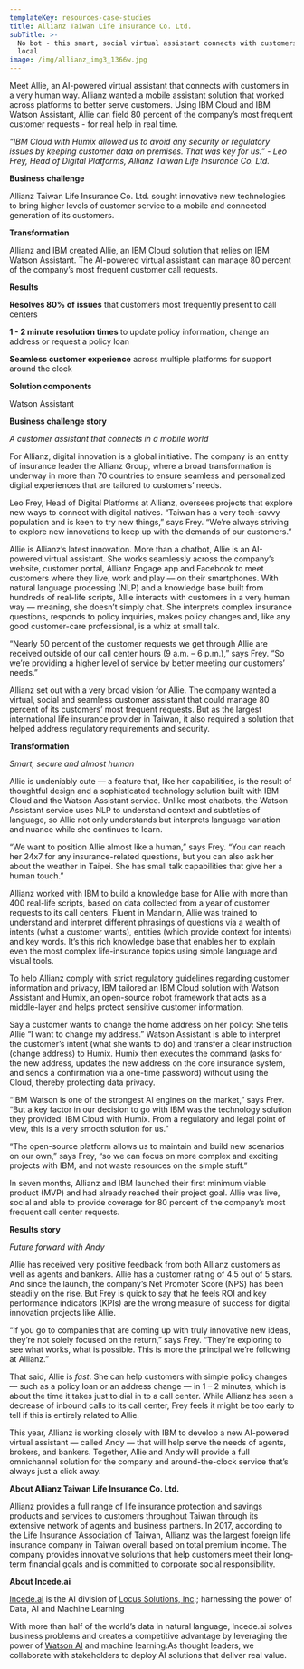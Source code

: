 ```yaml
---
templateKey: resources-case-studies
title: Allianz Taiwan Life Insurance Co. Ltd.
subTitle: >-
  No bot - this smart, social virtual assistant connects with customers like a
  local
image: /img/allianz_img3_1366w.jpg
---
```

Meet Allie, an AI-powered virtual assistant that connects with customers in a very human way. Allianz wanted a mobile assistant solution that worked across platforms to better serve customers. Using IBM Cloud and IBM Watson Assistant, Allie can field 80 percent of the company’s most frequent customer requests - for real help in real time.

*“IBM Cloud with Humix allowed us to avoid any security or regulatory issues by keeping customer data on premises. That was key for us.” - Leo Frey, Head of Digital Platforms, Allianz Taiwan Life Insurance Co. Ltd.*

**Business challenge**

Allianz Taiwan Life Insurance Co. Ltd. sought innovative new technologies to bring higher levels of customer service to a mobile and connected generation of its customers.

**Transformation**

Allianz and IBM created Allie, an IBM Cloud solution that relies on IBM Watson Assistant. The AI-powered virtual assistant can manage 80 percent of the company’s most frequent customer call requests.

**Results**

**Resolves 80% of issues** that customers most frequently present to call centers

**1 - 2 minute resolution times** to update policy information, change an address or request a policy loan

**Seamless customer experience** across multiple platforms for support around the clock

**Solution components**

Watson Assistant

**Business challenge story**

*A customer assistant that connects in a mobile world*

For Allianz, digital innovation is a global initiative. The company is an entity of insurance leader the Allianz Group, where a broad transformation is underway in more than 70 countries to ensure seamless and personalized digital experiences that are tailored to customers’ needs.

Leo Frey, Head of Digital Platforms at Allianz, oversees projects that explore new ways to connect with digital natives. “Taiwan has a very tech-savvy population and is keen to try new things,” says Frey. “We’re always striving to explore new innovations to keep up with the demands of our customers.”

Allie is Allianz’s latest innovation. More than a chatbot, Allie is an AI-powered virtual assistant. She works seamlessly across the company’s website, customer portal, Allianz Engage app and Facebook to meet customers where they live, work and play — on their smartphones. With natural language processing (NLP) and a knowledge base built from hundreds of real-life scripts, Allie interacts with customers in a very human way — meaning, she doesn’t simply chat. She interprets complex insurance questions, responds to policy inquiries, makes policy changes and, like any good customer-care professional, is a whiz at small talk.

“Nearly 50 percent of the customer requests we get through Allie are received outside of our call center hours (9 a.m. – 6 p.m.),” says Frey. “So we’re providing a higher level of service by better meeting our customers’ needs.”

Allianz set out with a very broad vision for Allie. The company wanted a virtual, social and seamless customer assistant that could manage 80 percent of its customers’ most frequent requests. But as the largest international life insurance provider in Taiwan, it also required a solution that helped address regulatory requirements and security.

**Transformation**

*Smart, secure and almost human*

Allie is undeniably cute — a feature that, like her capabilities, is the result of thoughtful design and a sophisticated technology solution built with IBM Cloud and the Watson Assistant service. Unlike most chatbots, the Watson Assistant service uses NLP to understand context and subtleties of language, so Allie not only understands but interprets language variation and nuance while she continues to learn.

“We want to position Allie almost like a human,” says Frey. “You can reach her 24x7 for any insurance-related questions, but you can also ask her about the weather in Taipei. She has small talk capabilities that give her a human touch.”

Allianz worked with IBM to build a knowledge base for Allie with more than 400 real-life scripts, based on data collected from a year of customer requests to its call centers. Fluent in Mandarin, Allie was trained to understand and interpret different phrasings of questions via a wealth of intents (what a customer wants), entities (which provide context for intents) and key words. It’s this rich knowledge base that enables her to explain even the most complex life-insurance topics using simple language and visual tools.

To help Allianz comply with strict regulatory guidelines regarding customer information and privacy, IBM tailored an IBM Cloud solution with Watson Assistant and Humix, an open-source robot framework that acts as a middle-layer and helps protect sensitive customer information.

Say a customer wants to change the home address on her policy: She tells Allie “I want to change my address.” Watson Assistant is able to interpret the customer’s intent (what she wants to do) and transfer a clear instruction (change address) to Humix. Humix then executes the command (asks for the new address, updates the new address on the core insurance system, and sends a confirmation via a one-time password) without using the Cloud, thereby protecting data privacy.

“IBM Watson is one of the strongest AI engines on the market,” says Frey. “But a key factor in our decision to go with IBM was the technology solution they provided: IBM Cloud with Humix. From a regulatory and legal point of view, this is a very smooth solution for us.”

“The open-source platform allows us to maintain and build new scenarios on our own,” says Frey, “so we can focus on more complex and exciting projects with IBM, and not waste resources on the simple stuff.”

In seven months, Allianz and IBM launched their first minimum viable product (MVP) and had already reached their project goal. Allie was live, social and able to provide coverage for 80 percent of the company’s most frequent call center requests.

**Results story**

*Future forward with Andy*

Allie has received very positive feedback from both Allianz customers as well as agents and bankers. Allie has a customer rating of 4.5 out of 5 stars. And since the launch, the company’s Net Promoter Score (NPS) has been steadily on the rise. But Frey is quick to say that he feels ROI and key performance indicators (KPIs) are the wrong measure of success for digital innovation projects like Allie.

“If you go to companies that are coming up with truly innovative new ideas, they’re not solely focused on the return,” says Frey. “They’re exploring to see what works, what is possible. This is more the principal we’re following at Allianz.”

That said, Allie is *fast*. She can help customers with simple policy changes — such as a policy loan or an address change — in 1 – 2 minutes, which is about the time it takes just to dial in to a call center. While Allianz has seen a decrease of inbound calls to its call center, Frey feels it might be too early to tell if this is entirely related to Allie.

This year, Allianz is working closely with IBM to develop a new AI-powered virtual assistant — called Andy — that will help serve the needs of agents, brokers, and bankers. Together, Allie and Andy will provide a full omnichannel solution for the company and around-the-clock service that’s always just a click away.

**About Allianz Taiwan Life Insurance Co. Ltd.**

Allianz provides a full range of life insurance protection and savings products and services to customers throughout Taiwan through its extensive network of agents and business partners. In 2017, according to the Life Insurance Association of Taiwan, Allianz was the largest foreign life insurance company in Taiwan overall based on total premium income. The company provides innovative solutions that help customers meet their long-term financial goals and is committed to corporate social responsibility.

**About Incede.ai**

[Incede.ai](https://www.incede.ai) is the AI division of [Locus Solutions, Inc](http://www.locussolutions.com).; harnessing the power of Data, AI and Machine Learning

With more than half of the world’s data in natural language, Incede.ai solves business problems and creates a competitive advantage by leveraging the power of [Watson AI](https://www.ibm.com/watson) and machine learning.As thought leaders, we collaborate with stakeholders to deploy AI solutions that deliver real value.
